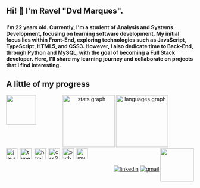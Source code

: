 <h2 align="left">Hi! 👋 I'm Ravel "Dvd Marques".</h2>

### 

**I'm 22 years old. Currently, I'm a student of Analysis and Systems Development, focusing on learning software development. My initial focus lies within Front-End, exploring technologies such as JavaScript, TypeScript, HTML5, and CSS3. However, I also dedicate time to Back-End, through Python and MySQL, with the goal of becoming a Full Stack developer. Here, I'll share my learning journey and collaborate on projects that I find interesting.** 

###

<h2 align="left">A little of my progress</h2> <img align="left" height="80" src="https://i.pinimg.com/originals/01/63/6c/01636c5434cd0462086620c60fdfec16.gif">


<div align="center">
   <img src="https://github-readme-stats.vercel.app/api?username=jeansdev&hide_title=false&hide_rank=false&show_icons=true&include_all_commits=true&count_private=true&disable_animations=false&theme=algolia&locale=en&hide_border=false" height="140" alt="stats graph">
  <img src="https://github-readme-stats.vercel.app/api/top-langs?username=jeansdev&locale=en&hide_title=false&layout=compact&card_width=320&langs_count=5&theme=algolia&hide_border=false" height="140" alt="languages graph">
</div>

<img align="right" height="90" src="https://s12.gifyu.com/images/SDPR2.gif">



<div align="left">
  <img src="https://cdn.jsdelivr.net/gh/devicons/devicon/icons/javascript/javascript-original.svg" height="30" alt="javascript logo">
  <img width="0">
  <img src="https://cdn.jsdelivr.net/gh/devicons/devicon/icons/typescript/typescript-original.svg" height="30" alt="typescript logo">
  <img width="0">
  <img src="https://cdn.jsdelivr.net/gh/devicons/devicon/icons/html5/html5-original.svg" height="30" alt="html5 logo">
  <img width="0">
  <img src="https://cdn.jsdelivr.net/gh/devicons/devicon/icons/css3/css3-original.svg" height="30" alt="css3 logo">
  <img width="0">
  <img src="https://cdn.jsdelivr.net/gh/devicons/devicon/icons/python/python-original.svg" height="30" alt="python logo">
  <img width="0">
   <img src="https://cdn.jsdelivr.net/gh/devicons/devicon/icons/mysql/mysql-original.svg" height="30" alt="mysql logo"> 
  <img width="0">

</div>



<div align="right">
  
[![linkedin](https://img.shields.io/badge/LinkedIn-0077B5?style=for-the-badge&logo=linkedin&logoColor=black&color=C8E1F2)](https://www.linkedin.com/in/deyvidmarques/)
[![gmail](https://img.shields.io/badge/Gmail-0078D4?style=for-the-badge&logo=gmail&logoColor=black&color=C8E1F2)](mailto:ddmdoliveira@gmail.com)

</div>


